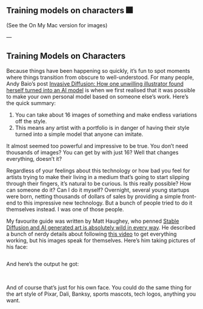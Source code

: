 ## Training models on characters 🎆

(See the On My Mac version for images)




—

## Training Models on Characters

Because things have been happening so quickly, it’s fun to spot moments where things transition from obscure to well-understood. For many people, Andy Baio’s post [Invasive Diffusion: How one unwilling illustrator found herself turned into an AI model][1] is when we first realised that it was possible to make your own personal model based on someone else’s work. Here’s the quick summary:

1. You can take about 16 images of something and make endless variations off the style.
2. This means any artist with a portfolio is in danger of having their style turned into a simple model that anyone can imitate.

It almost seemed too powerful and impressive to be true. You don’t need thousands of images? You can get by with just 16? Well that changes everything, doesn’t it?

Regardless of your feelings about this technology or how bad you feel for artists trying to make their living in a medium that’s going to start slipping through their fingers, it’s natural to be curious. Is this really possible? How can someone do it? Can I do it myself? Overnight, several young startups were born, netting thousands of dollars of sales by providing a simple front-end to this impressive new technology. But a bunch of people tried to do it themselves instead. I was one of those people.

My favourite guide was written by Matt Haughey, who penned [Stable Diffusion and AI generated art is absolutely wild in every way][2]. He described a bunch of nerdy details about following [this video][3] to get everything working, but his images speak for themselves. Here’s him taking pictures of his face:

![]()

And here’s the output he got:

![]()
![]()
![]()

And of course that’s just for his own face.  You could do the same thing for the art style of Pixar, Dali, Banksy, sports mascots, tech logos, anything you want.







[1]:	[https://waxy.org/2022/11/invasive-diffusion-how-one-unwilling-illustrator-found-herself-turned-into-an-ai-model/]
[2]:	[https://a.wholelottanothing.org/2022/11/02/stable-diffusion-and-ai-generated-art-is-absolutely-wild-in-every-way/comment-page-1/]
[3]:	https://www.youtube.com/watch?v=ravETUa84P8&feature=emb_title

